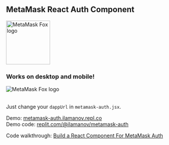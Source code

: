 ## MetaMask React Auth Component

<img src="https://raw.githubusercontent.com/MetaMask/brand-resources/master/SVG/metamask-fox.svg" alt="MetaMask Fox logo" height="120" width="120">

### Works on desktop and mobile!
<img src="https://res.cloudinary.com/inversia/image/upload/v1639043225/metamask-auth-component-demo_ppl9rs.gif" alt="MetaMask Fox logo" >

<br>
<br>

Just change your `dappUrl` in `metamask-auth.jsx`.

Demo: [metamask-auth.ilamanov.repl.co](https://metamask-auth.ilamanov.repl.co/) <br>
Demo code: [replit.com/@ilamanov/metamask-auth](https://replit.com/@ilamanov/metamask-auth?v=1)

Code walkthrough: [Build a React Component For MetaMask Auth](https://betterprogramming.pub/build-a-react-component-for-metamask-auth-10b7ecba5c3f)
